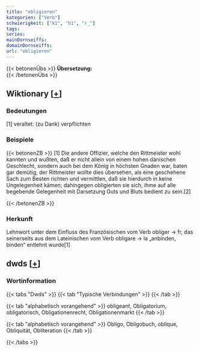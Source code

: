 ```yaml
---
title: "obligieren"
kategorien: ["Verb"]
schwierigkeit: ["k1", "h1", "r_"]
tags:
series:
mainDornseiffs:
domainDornseiffs:
url: "obligieren"
---
```


{{< betonenÜbs >}}
**Übersetzung:**  
{{< /betonenÜbs >}}

## Wiktionary [[+](https://de.wiktionary.org/wiki/obligieren)]

### Bedeutungen
[1] veraltet: (zu Dank) verpflichten  

### Beispiele
{{< betonenZB >}}
[1] Die andere Offizier, welche den Rittmeister wohl kannten und wußten, daß er nicht allein von einem hohen dänischen Geschlecht, sondern auch bei dem König in höchsten Gnaden war, baten gar demütig, der Rittmeister wollte dies übersehen, als eine geschehene Sach zum Besten richten und vermittlen, daß sie hierdurch in keine Ungelegenheit kämen; dahingegen obligierten sie sich, ihme auf alle begebende Gelegenheit mit Darsetzung Guts und Bluts bedient zu sein.[2]  

{{< /betonenZB >}}
### Herkunft
Lehnwort unter dem Einfluss des Französischen vom Verb obliger → fr, das seinerseits aus dem Lateinischen vom Verb obligare → la „anbinden, binden“ entlehnt wurde[1]  



## dwds [[+](https://www.dwds.de/wb/obligieren)]

### Wortinformation
{{< tabs "Dwds" >}}
{{< tab "Typische Verbindungen" >}}
{{< /tab >}}

{{< tab "alphabetisch vorangehend" >}}
obligeant, Obligatorium, obligatorisch, Obligationenrecht, Obligationenmarkt
{{< /tab >}}

{{< tab "alphabetisch vorangehend" >}}
Obligo, Obligobuch, oblique, Obliquität, Obliteration
{{< /tab >}}

{{< /tabs >}}

